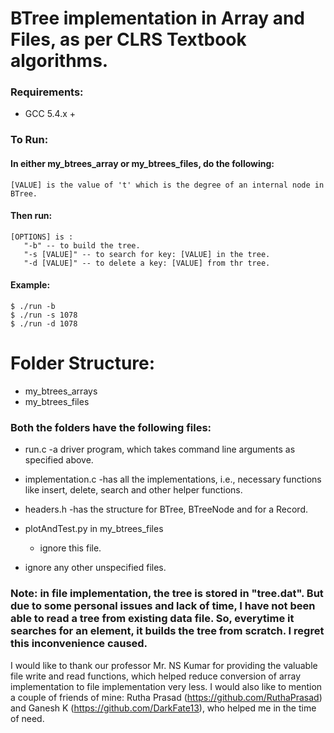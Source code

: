 # BTree implementation in Array and Files, as per CLRS Textbook algorithms.

### Requirements: 
- GCC 5.4.x +

### To Run: 
#### In either my_btrees_array or my_btrees_files, do the following: 

```$ make t=[VALUE]
[VALUE] is the value of 't' which is the degree of an internal node in BTree.
```
#### Then run: 
````$ ./run [OPTIONS] [VALUES]
[OPTIONS] is : 
   "-b" -- to build the tree.
   "-s [VALUE]" -- to search for key: [VALUE] in the tree.
   "-d [VALUE]" -- to delete a key: [VALUE] from thr tree.
````
#### Example: 
````$ make t=4
$ ./run -b
$ ./run -s 1078
$ ./run -d 1078
````

# Folder Structure: 
- my_btrees_arrays
- my_btrees_files

### Both the folders have the following files: 
- run.c
	-a driver program, which takes command line arguments as specified above.

- implementation.c
	-has all the implementations, i.e., necessary functions like insert, delete, search and other helper functions.

- headers.h
	-has the structure for BTree, BTreeNode and for a Record.

- plotAndTest.py in my_btrees_files 
	- ignore this file.

- ignore any other unspecified files.

### Note: in file implementation, the tree is stored in "tree.dat". But due to some personal issues and lack of time, I have not been able to read a tree from existing data file. So, everytime it searches for an element, it builds the tree from scratch. I regret this inconvenience caused.

I would like to thank our professor Mr. NS Kumar for providing the valuable file write and read functions, which helped reduce conversion of array implementation to file implementation very less.
I would also like to mention a couple of friends of mine: Rutha Prasad (https://github.com/RuthaPrasad) and Ganesh K (https://github.com/DarkFate13), who helped me in the time of need. 